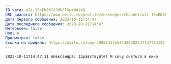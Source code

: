 ```yaml
---
ID чата: u2i-15oEN86fjJHkFlGwsW4teQ
URL диалога: https://www.avito.ru/profile/messenger/channel/u2i-15oEN86fjJHkFlGwsW4teQ
Дата первого сообщения: 2023-10-11T14:47
Дата последнего сообщения: 2023-10-11T14:47
Интересен: false
Пол: Ж
Просмотрен: false
Ссылка на профиль: https://avito.ru/user/6851437eb84359202247fd7f53122f5a/profile?id=3230258510&iid=3230258510&src=messenger&page_from=from_item_messenger
---
```

```Plain
2023-10-11T14:47:11 Александра: Здравствуйте! Я хочу сняться в кино
```